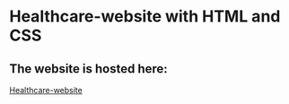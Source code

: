 # Healthcare-website with HTML and CSS
## The website is hosted here:
[Healthcare-website](https://nguyen-thi-huyenk.github.io/Healthcare-website/)
